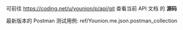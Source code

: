 可前往 https://coding.net/u/younion/p/api/git 查看当前 API 文档 的 **源码**

最新版本的 Postman 测试用例: ref/Younion.me.json.postman_collection
